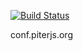 [![Build Status](https://cloud.drone.io/api/badges/piterjs/conf.piterjs.org/status.svg)](https://cloud.drone.io/piterjs/conf.piterjs.org)

conf.piterjs.org
